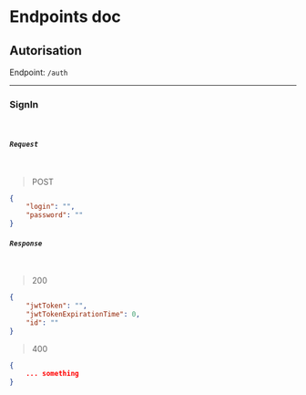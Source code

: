 # Endpoints doc

## Autorisation

Endpoint: `/auth`

---

### SignIn

</br>

#### _`Request`_

</br>

> POST

```JSON
{
    "login": "",
    "password": ""
}
```

#### _`Response`_

</br>

> 200

```JSON
{
    "jwtToken": "",
    "jwtTokenExpirationTime": 0,
    "id": ""
}
```

> 400

```JSON
{
    ... something
}
```
